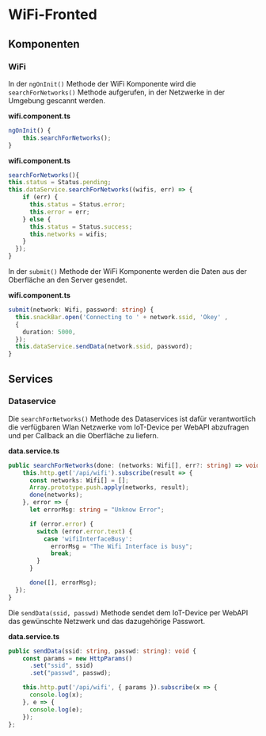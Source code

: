 # WiFi-Fronted

## Komponenten

### WiFi

In der `ngOnInit()` Methode der WiFi Komponente wird die `searchForNetworks()` Methode aufgerufen, in der Netzwerke in der Umgebung gescannt werden.

**wifi.component.ts**

``` Typescript
ngOnInit() {
    this.searchForNetworks();
}
```

**wifi.component.ts**

``` Typescript
searchForNetworks(){
this.status = Status.pending;
this.dataService.searchForNetworks((wifis, err) => {
    if (err) {
      this.status = Status.error;
      this.error = err;
    } else {
      this.status = Status.success;
      this.networks = wifis;
    }
  });
}
```

In der `submit()` Methode der WiFi Komponente werden die Daten aus der Oberfläche an den Server gesendet.

**wifi.component.ts**

``` Typescript
submit(network: Wifi, password: string) {
  this.snackBar.open('Connecting to ' + network.ssid, 'Okey' ,
  {
    duration: 5000,
  });
  this.dataService.sendData(network.ssid, password);
}
```

## Services

### Dataservice

Die `searchForNetworks()` Methode des Dataservices ist dafür verantwortlich die verfügbaren Wlan Netzwerke vom IoT-Device
per WebAPI abzufragen und per Callback an die Oberfläche zu liefern.

**data.service.ts**

``` Typescript
public searchForNetworks(done: (networks: Wifi[], err?: string) => void): void {
    this.http.get('/api/wifi').subscribe(result => {
      const networks: Wifi[] = [];
      Array.prototype.push.apply(networks, result);
      done(networks);
    }, error => {
      let errorMsg: string = "Unknow Error";

      if (error.error) {
        switch (error.error.text) {
          case 'wifiInterfaceBusy':
            errorMsg = "The Wifi Interface is busy";
            break;
        }
      }

      done([], errorMsg);
  });
}
```

Die `sendData(ssid, passwd)` Methode sendet dem IoT-Device per WebAPI das gewünschte Netzwerk und
das dazugehörige Passwort.

**data.service.ts**

``` Typescript
public sendData(ssid: string, passwd: string): void {
    const params = new HttpParams()
      .set("ssid", ssid)
      .set("passwd", passwd);

    this.http.put('/api/wifi', { params }).subscribe(x => {
      console.log(x);
    }, e => {
      console.log(e);
    });
};
```